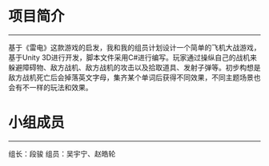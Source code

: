 # **项目简介**
---
基于《雷电》这款游戏的启发，我和我的组员计划设计一个简单的飞机大战游戏，基于Unity 3D进行开发，脚本文件采用C#进行编写。玩家通过操纵自己的战机来躲避障碍物、敌方战机、敌方战机的攻击以及拾取道具、发射子弹等。初步构想是敌方战机死亡后会掉落英文字母，集齐某个单词后获得不同效果，不同主题场景也会有不一样的玩法和效果。
# **小组成员**
---
组长：段骏
组员：吴宇宁、赵皓轮
